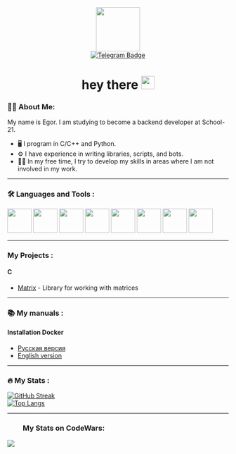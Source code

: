 <div id="header" align="center">
  <img src="https://media.giphy.com/media/M9gbBd9nbDrOTu1Mqx/giphy.gif" width="100"/>
</div>

<div id="badges" align="center">
  <a href="https://t.me/senior_stepik">
    <img src="https://img.shields.io/badge/Telegram-blue?style=for-the-badge&logo=telegram&logoColor=white" alt="Telegram Badge"/>
  </a>
    <h1>
      hey there
      <img src="https://media.giphy.com/media/hvRJCLFzcasrR4ia7z/giphy.gif" width="30px"/>
    </h1>
</div>

### 👨‍💻 About Me:

My name is Egor. I am studying to become a backend developer at School-21.

- 🖥 I program in C/C++ and Python.
- ⚙️ I have experience in writing libraries, scripts, and bots.
- 👨‍🎓 In my free time, I try to develop my skills in areas where I am not involved in my work.

---

### 🛠 Languages and Tools :

<div>
    <img src='https://cdn.jsdelivr.net/gh/devicons/devicon/icons/c/c-original.svg' width="55">
    <img src='https://cdn.jsdelivr.net/gh/devicons/devicon/icons/cplusplus/cplusplus-original.svg' width="55">
    <img src='https://cdn.jsdelivr.net/gh/devicons/devicon/icons/python/python-original.svg' width="55">
    <img src='https://cdn.jsdelivr.net/gh/devicons/devicon/icons/docker/docker-original-wordmark.svg' width="55">
    <img src='https://cdn.jsdelivr.net/gh/devicons/devicon/icons/bash/bash-original.svg' width="55"> 
    <img src='https://cdn.jsdelivr.net/gh/devicons/devicon/icons/git/git-original-wordmark.svg' width="55">
    <img src='https://cdn.jsdelivr.net/gh/devicons/devicon/icons/ubuntu/ubuntu-plain-wordmark.svg' width="55"> 
    <img src='https://cdn.jsdelivr.net/gh/devicons/devicon/icons/postgresql/postgresql-original-wordmark.svg' width="55">
</div>

---

### My Projects :

#### C

- [Matrix](https://github.com/mavissig/lib_matrix) - Library for working with matrices

---

### 📚 My manuals :

#### Installation Docker

- [Русская версия](https://github.com/mavissig/manuals/blob/master/docker/docker_installation_RU.md)
- [English version](https://github.com/mavissig/manuals/blob/master/docker/docker_installation_EN.md)

---

### 🔥 My Stats :
[![GitHub Streak](http://github-readme-streak-stats.herokuapp.com?user=mavissig&theme=dark&background=000000)](https://git.io/streak-stats)\
[![Top Langs](https://github-readme-stats.vercel.app/api/top-langs/?username=mavissig&layout=compact&theme=vision-friendly-dark)](https://github.com/anuraghazra/github-readme-stats)

---

### <img height="16" width="35" src="https://cdn.simpleicons.org/codewars" />My Stats on CodeWars:

<div id="badges">
    <img src="https://github.r2v.ch/codewars?user=HOCOKBCMETAHE&stroke=COLOR"/>
</div>
